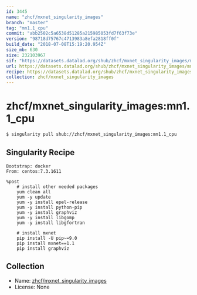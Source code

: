 ```yaml
---
id: 3445
name: "zhcf/mxnet_singularity_images"
branch: "master"
tag: "mn1.1_cpu"
commit: "abb2502c5a6538d51285a215985053fd7f63f73e"
version: "98718d75767c4713983a8efa2818ff0f"
build_date: "2018-07-08T15:19:20.954Z"
size_mb: 630
size: 232103967
sif: "https://datasets.datalad.org/shub/zhcf/mxnet_singularity_images/mn1.1_cpu/2018-07-08-abb2502c-98718d75/98718d75767c4713983a8efa2818ff0f.simg"
url: https://datasets.datalad.org/shub/zhcf/mxnet_singularity_images/mn1.1_cpu/2018-07-08-abb2502c-98718d75/
recipe: https://datasets.datalad.org/shub/zhcf/mxnet_singularity_images/mn1.1_cpu/2018-07-08-abb2502c-98718d75/Singularity
collection: zhcf/mxnet_singularity_images
---
```


# zhcf/mxnet_singularity_images:mn1.1_cpu

```bash
$ singularity pull shub://zhcf/mxnet_singularity_images:mn1.1_cpu
```

## Singularity Recipe

```singularity
Bootstrap: docker
From: centos:7.3.1611

%post
    # install other needed packages
    yum clean all
    yum -y update
    yum -y install epel-release
    yum -y install python-pip
    yum -y install graphviz
    yum -y install libgomp
    yum -y install libgfortran

    # install mxnet
    pip install -U pip~=9.0
    pip install mxnet==1.1
    pip install graphviz
```

## Collection

 - Name: [zhcf/mxnet_singularity_images](https://github.com/zhcf/mxnet_singularity_images)
 - License: None


